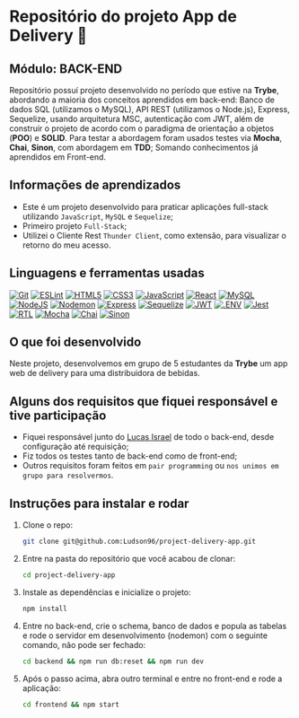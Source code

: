 # Repositório do projeto App de Delivery 🛵

## Módulo: BACK-END

 Repositório possuí projeto desenvolvido no período que estive na **Trybe**, abordando a maioria dos conceitos aprendidos em back-end: Banco de dados SQL (utilizamos o MySQL), API REST (utilizamos o Node.js), Express, Sequelize, usando arquitetura MSC, autenticação com JWT, além de construir o projeto de acordo com o paradigma de orientação a objetos (**POO**) e **SOLID**. Para testar a abordagem foram usados testes via **Mocha**, **Chai**, **Sinon**, com abordagem em **TDD**; Somando conhecimentos já aprendidos em Front-end.

## Informações de aprendizados

- Este é um projeto desenvolvido para praticar aplicações full-stack utilizando `JavaScript`, `MySQL` e `Sequelize`;
- Primeiro projeto `Full-Stack`;
- Utilizei o Cliente Rest `Thunder Client`, como extensão, para visualizar o retorno do meu acesso.

## Linguagens e ferramentas usadas

[![Git][Git-logo]][Git-url]
[![ESLint][ESLint-logo]][ESLint-url]
[![HTML5][HTML5-logo]][HTML5-url]
[![CSS3][CSS3-logo]][CSS3-url]
[![JavaScript][JavaScript-logo]][JavaScript-url]
[![React][React-logo]][React-url]
[![MySQL][MySQL-logo]][MySQL-url]
[![NodeJS][NodeJS-logo]][NodeJS-url]
[![Nodemon][Nodemon-logo]][Nodemon-url]
[![Express][Express-logo]][Express-url]
[![Sequelize][Sequelize-logo]][Sequelize-url]
[![JWT][JWT-logo]][JWT-url]
[![.ENV][.ENV-logo]][.ENV-url]
[![Jest][Jest-logo]][Jest-url]
[![RTL][RTL-logo]][RTL-url]
[![Mocha][Mocha-logo]][Mocha-url]
[![Chai][Chai-logo]][Chai-url]
[![Sinon][Sinon-logo]][Sinon-url]

## O que foi desenvolvido

Neste projeto, desenvolvemos em grupo de 5 estudantes da **Trybe** um app web de delivery para uma distribuidora de bebidas.

## Alguns dos requisitos que fiquei responsável e tive participação

- Fiquei responsável junto do [Lucas Israel](https://github.com/Lucas-Israel) de todo o back-end, desde configuração até requisição;
- Fiz todos os testes tanto de back-end como de front-end;
- Outros requisitos foram feitos em `pair programming` ou `nos unimos em grupo para resolvermos`.

## Instruções para instalar e rodar

1. Clone o repo:

    ```bash
    git clone git@github.com:Ludson96/project-delivery-app.git
    ```

1. Entre na pasta do repositório que você acabou de clonar:

    ```bash
    cd project-delivery-app
    ```

1. Instale as dependências e inicialize o projeto:

    ```bash
    npm install
    ```

1. Entre no back-end, crie o schema, banco de dados e popula as tabelas e rode o servidor em desenvolvimento (nodemon) com o seguinte comando, não pode ser fechado:

    ```bash
    cd backend && npm run db:reset && npm run dev
    ```

1. Após o passo acima, abra outro terminal e entre no front-end e rode a aplicação:

    ```bash
    cd frontend && npm start
    ```

[Git-logo]: https://img.shields.io/badge/git-%23F05033.svg?style=for-the-badge&logo=git&logoColor=white
[Git-url]: https://git-scm.com
[Express-logo]: https://img.shields.io/badge/express.js-%23404d59.svg?style=for-the-badge&logo=express&logoColor=%2361DAFB
[Express-url]: https://expressjs.com
[NodeJS-logo]: https://img.shields.io/badge/node.js-6DA55F?style=for-the-badge&logo=node.js&logoColor=white
[NodeJS-url]: https://nodejs.org/en/
[ESLint-logo]: https://img.shields.io/badge/ESLint-4B3263?style=for-the-badge&logo=eslint&logoColor=white
[ESLint-url]: https://eslint.org/
[.ENV-logo]: https://img.shields.io/badge/.ENV-ECD53F?logo=dotenv&logoColor=000&style=for-the-badge
[.ENV-url]: https://www.npmjs.com/package/dotenv
[Jest-logo]: https://img.shields.io/badge/-jest-%23C21325?style=for-the-badge&logo=jest&logoColor=white
[Jest-url]: https://jestjs.io
[Chai-logo]: https://img.shields.io/badge/Chai-A30701?logo=chai&logoColor=fff&style=for-the-badge
[Chai-url]: https://www.chaijs.com
[Mocha-logo]: https://img.shields.io/badge/-mocha-%238D6748?style=for-the-badge&logo=mocha&logoColor=white
[Mocha-url]: https://mochajs.org
[JavaScript-logo]: https://img.shields.io/badge/javascript-%23323330.svg?style=for-the-badge&logo=javascript&logoColor=%23F7DF1E
[JavaScript-url]: https://www.javascript.com/
[HTML5-logo]: https://img.shields.io/badge/html5-%23E34F26.svg?style=for-the-badge&logo=html5&logoColor=white
[HTML5-url]: https://developer.mozilla.org/pt-BR/docs/Web/HTML
[CSS3-logo]: https://img.shields.io/badge/css3-%231572B6.svg?style=for-the-badge&logo=css3&logoColor=white
[CSS3-url]: https://developer.mozilla.org/pt-BR/docs/Web/CSS
[React-logo]: https://img.shields.io/badge/react-%2320232a.svg?style=for-the-badge&logo=react&logoColor=%2361DAFB
[React-url]: https://reactjs.org
[MySQL-logo]: https://img.shields.io/badge/mysql-%2300f.svg?style=for-the-badge&logo=mysql&logoColor=white
[MySQL-url]: https://www.mysql.com
[Sequelize-logo]: https://img.shields.io/badge/Sequelize-52B0E7?style=for-the-badge&logo=Sequelize&logoColor=white
[Sequelize-url]: https://sequelize.org
[JWT-logo]: https://img.shields.io/badge/JWT-black?style=for-the-badge&logo=JSON%20web%20tokens
[JWT-url]: https://jwt.io/
[RTL-logo]: https://img.shields.io/badge/-TestingLibrary-%23E33332?style=for-the-badge&logo=testing-library&logoColor=white
[RTL-url]: https://testing-library.com/
[Sinon-logo]: https://img.shields.io/badge/sinon.js-323330?style=for-the-badge&logo=sinon
[Sinon-url]: https://www.npmjs.com/package/sinon
[Nodemon-logo]: https://img.shields.io/badge/Nodemon-76D04B?logo=nodemon&logoColor=fff&style=for-the-badge
[Nodemon-url]: https://www.npmjs.com/package/nodemon
